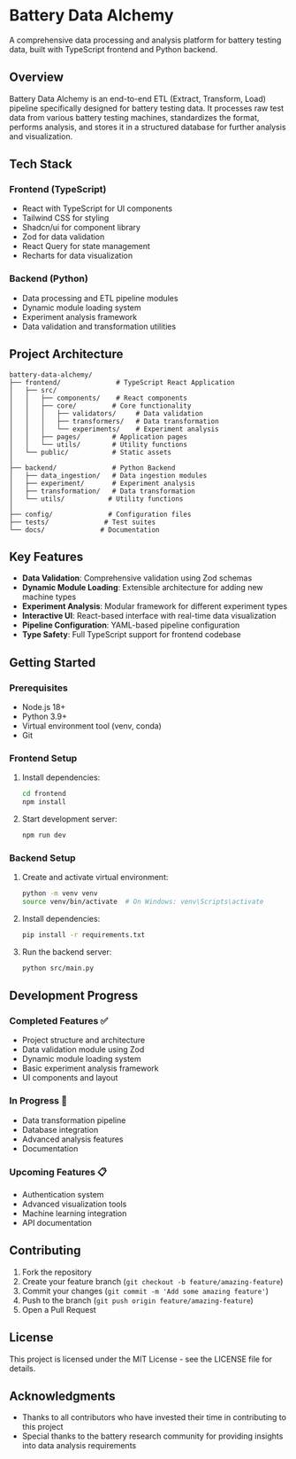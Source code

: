 
# Battery Data Alchemy

A comprehensive data processing and analysis platform for battery testing data, built with TypeScript frontend and Python backend.

## Overview

Battery Data Alchemy is an end-to-end ETL (Extract, Transform, Load) pipeline specifically designed for battery testing data. It processes raw test data from various battery testing machines, standardizes the format, performs analysis, and stores it in a structured database for further analysis and visualization.

## Tech Stack

### Frontend (TypeScript)
- React with TypeScript for UI components
- Tailwind CSS for styling
- Shadcn/ui for component library
- Zod for data validation
- React Query for state management
- Recharts for data visualization

### Backend (Python)
- Data processing and ETL pipeline modules
- Dynamic module loading system
- Experiment analysis framework
- Data validation and transformation utilities

## Project Architecture

```
battery-data-alchemy/
├── frontend/              # TypeScript React Application
│   ├── src/
│   │   ├── components/    # React components
│   │   ├── core/         # Core functionality
│   │   │   ├── validators/     # Data validation
│   │   │   ├── transformers/   # Data transformation
│   │   │   └── experiments/    # Experiment analysis
│   │   ├── pages/        # Application pages
│   │   └── utils/        # Utility functions
│   └── public/           # Static assets
│
├── backend/              # Python Backend
│   ├── data_ingestion/   # Data ingestion modules
│   ├── experiment/       # Experiment analysis
│   ├── transformation/   # Data transformation
│   └── utils/           # Utility functions
│
├── config/              # Configuration files
├── tests/              # Test suites
└── docs/              # Documentation
```

## Key Features

- **Data Validation**: Comprehensive validation using Zod schemas
- **Dynamic Module Loading**: Extensible architecture for adding new machine types
- **Experiment Analysis**: Modular framework for different experiment types
- **Interactive UI**: React-based interface with real-time data visualization
- **Pipeline Configuration**: YAML-based pipeline configuration
- **Type Safety**: Full TypeScript support for frontend codebase

## Getting Started

### Prerequisites

- Node.js 18+
- Python 3.9+
- Virtual environment tool (venv, conda)
- Git

### Frontend Setup

1. Install dependencies:
   ```bash
   cd frontend
   npm install
   ```

2. Start development server:
   ```bash
   npm run dev
   ```

### Backend Setup

1. Create and activate virtual environment:
   ```bash
   python -m venv venv
   source venv/bin/activate  # On Windows: venv\Scripts\activate
   ```

2. Install dependencies:
   ```bash
   pip install -r requirements.txt
   ```

3. Run the backend server:
   ```bash
   python src/main.py
   ```

## Development Progress

### Completed Features ✅
- Project structure and architecture
- Data validation module using Zod
- Dynamic module loading system
- Basic experiment analysis framework
- UI components and layout

### In Progress 🚧
- Data transformation pipeline
- Database integration
- Advanced analysis features
- Documentation

### Upcoming Features 📋
- Authentication system
- Advanced visualization tools
- Machine learning integration
- API documentation

## Contributing

1. Fork the repository
2. Create your feature branch (`git checkout -b feature/amazing-feature`)
3. Commit your changes (`git commit -m 'Add some amazing feature'`)
4. Push to the branch (`git push origin feature/amazing-feature`)
5. Open a Pull Request

## License

This project is licensed under the MIT License - see the LICENSE file for details.

## Acknowledgments

- Thanks to all contributors who have invested their time in contributing to this project
- Special thanks to the battery research community for providing insights into data analysis requirements

